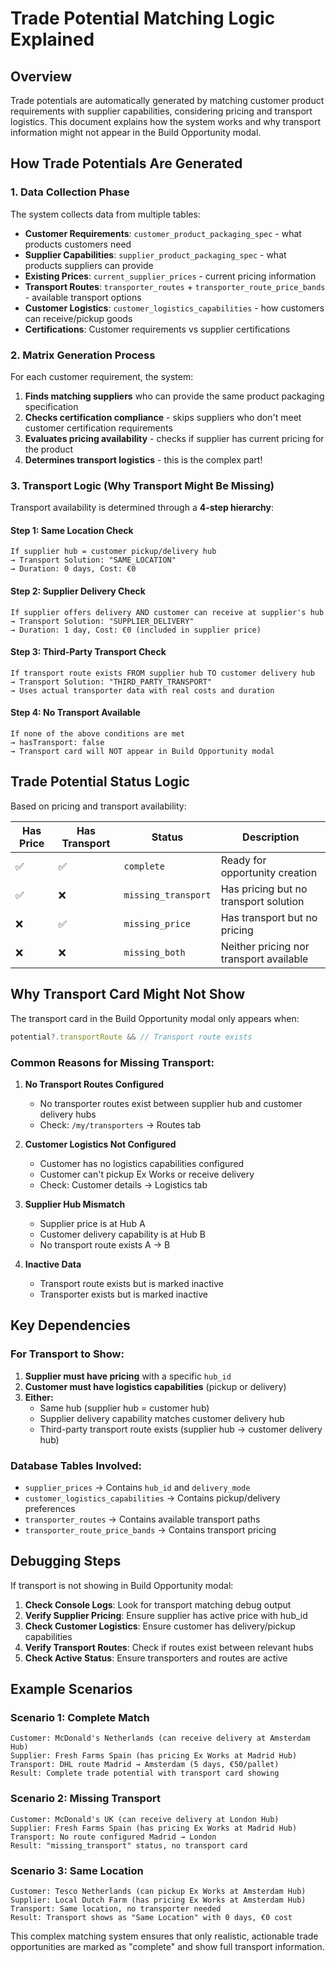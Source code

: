 # Trade Potential Matching Logic Explained

## Overview

Trade potentials are automatically generated by matching customer product requirements with supplier capabilities, considering pricing and transport logistics. This document explains how the system works and why transport information might not appear in the Build Opportunity modal.

## How Trade Potentials Are Generated

### 1. Data Collection Phase

The system collects data from multiple tables:

- **Customer Requirements**: `customer_product_packaging_spec` - what products customers need
- **Supplier Capabilities**: `supplier_product_packaging_spec` - what products suppliers can provide
- **Existing Prices**: `current_supplier_prices` - current pricing information
- **Transport Routes**: `transporter_routes` + `transporter_route_price_bands` - available transport options
- **Customer Logistics**: `customer_logistics_capabilities` - how customers can receive/pickup goods
- **Certifications**: Customer requirements vs supplier certifications

### 2. Matrix Generation Process

For each customer requirement, the system:

1. **Finds matching suppliers** who can provide the same product packaging specification
2. **Checks certification compliance** - skips suppliers who don't meet customer certification requirements
3. **Evaluates pricing availability** - checks if supplier has current pricing for the product
4. **Determines transport logistics** - this is the complex part!

### 3. Transport Logic (Why Transport Might Be Missing)

Transport availability is determined through a **4-step hierarchy**:

#### Step 1: Same Location Check
```
If supplier hub = customer pickup/delivery hub
→ Transport Solution: "SAME_LOCATION"
→ Duration: 0 days, Cost: €0
```

#### Step 2: Supplier Delivery Check
```
If supplier offers delivery AND customer can receive at supplier's hub
→ Transport Solution: "SUPPLIER_DELIVERY"
→ Duration: 1 day, Cost: €0 (included in supplier price)
```

#### Step 3: Third-Party Transport Check
```
If transport route exists FROM supplier hub TO customer delivery hub
→ Transport Solution: "THIRD_PARTY_TRANSPORT"
→ Uses actual transporter data with real costs and duration
```

#### Step 4: No Transport Available
```
If none of the above conditions are met
→ hasTransport: false
→ Transport card will NOT appear in Build Opportunity modal
```

## Trade Potential Status Logic

Based on pricing and transport availability:

| Has Price | Has Transport | Status | Description |
|-----------|---------------|--------|-------------|
| ✅ | ✅ | `complete` | Ready for opportunity creation |
| ✅ | ❌ | `missing_transport` | Has pricing but no transport solution |
| ❌ | ✅ | `missing_price` | Has transport but no pricing |
| ❌ | ❌ | `missing_both` | Neither pricing nor transport available |

## Why Transport Card Might Not Show

The transport card in the Build Opportunity modal only appears when:

```typescript
potential?.transportRoute && // Transport route exists
```

### Common Reasons for Missing Transport:

1. **No Transport Routes Configured**
   - No transporter routes exist between supplier hub and customer delivery hubs
   - Check: `/my/transporters` → Routes tab

2. **Customer Logistics Not Configured**
   - Customer has no logistics capabilities configured
   - Customer can't pickup Ex Works or receive delivery
   - Check: Customer details → Logistics tab

3. **Supplier Hub Mismatch**
   - Supplier price is at Hub A
   - Customer delivery capability is at Hub B
   - No transport route exists A → B

4. **Inactive Data**
   - Transport route exists but is marked inactive
   - Transporter exists but is marked inactive

## Key Dependencies

### For Transport to Show:
1. **Supplier must have pricing** with a specific `hub_id`
2. **Customer must have logistics capabilities** (pickup or delivery)
3. **Either:**
   - Same hub (supplier hub = customer hub)
   - Supplier delivery capability matches customer delivery hub
   - Third-party transport route exists (supplier hub → customer delivery hub)

### Database Tables Involved:
- `supplier_prices` → Contains `hub_id` and `delivery_mode`
- `customer_logistics_capabilities` → Contains pickup/delivery preferences
- `transporter_routes` → Contains available transport paths
- `transporter_route_price_bands` → Contains transport pricing

## Debugging Steps

If transport is not showing in Build Opportunity modal:

1. **Check Console Logs**: Look for transport matching debug output
2. **Verify Supplier Pricing**: Ensure supplier has active price with hub_id
3. **Check Customer Logistics**: Ensure customer has delivery/pickup capabilities
4. **Verify Transport Routes**: Check if routes exist between relevant hubs
5. **Check Active Status**: Ensure transporters and routes are active

## Example Scenarios

### Scenario 1: Complete Match
```
Customer: McDonald's Netherlands (can receive delivery at Amsterdam Hub)
Supplier: Fresh Farms Spain (has pricing Ex Works at Madrid Hub)
Transport: DHL route Madrid → Amsterdam (5 days, €50/pallet)
Result: Complete trade potential with transport card showing
```

### Scenario 2: Missing Transport
```
Customer: McDonald's UK (can receive delivery at London Hub)
Supplier: Fresh Farms Spain (has pricing Ex Works at Madrid Hub)
Transport: No route configured Madrid → London
Result: "missing_transport" status, no transport card
```

### Scenario 3: Same Location
```
Customer: Tesco Netherlands (can pickup Ex Works at Amsterdam Hub)
Supplier: Local Dutch Farm (has pricing Ex Works at Amsterdam Hub)
Transport: Same location, no transporter needed
Result: Transport shows as "Same Location" with 0 days, €0 cost
```

This complex matching system ensures that only realistic, actionable trade opportunities are marked as "complete" and show full transport information.